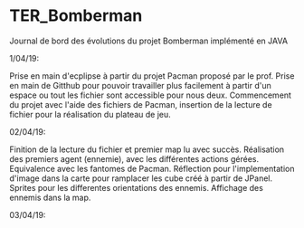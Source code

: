 # TER_Bomberman

Journal de bord des évolutions du projet Bomberman implémenté en JAVA

1/04/19:

Prise en main d'ecplipse à partir du projet Pacman proposé par le prof.
Prise en main de Gitthub pour pouvoir travailler plus facilement à partir d'un espace ou tout les fichier sont accessible pour nous deux.
Commencement du projet avec l'aide des fichiers de Pacman, insertion de la lecture de fichier pour la réalisation du plateau de jeu.

02/04/19:

Finition de la lecture du fichier et premier map lu avec succès. Réalisation des premiers agent (ennemie), avec les différentes actions gérées. Equivalence avec les fantomes de Pacman. Réflection pour l'implementation
d'image dans la carte pour ramplacer les cube créé à partir de JPanel. Sprites pour les differentes orientations des ennemis.
Affichage des ennemis dans la map.

03/04/19:




